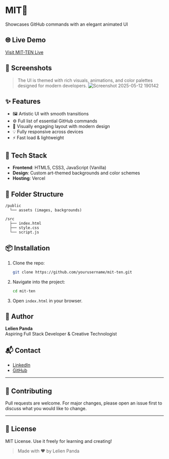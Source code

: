 # MIT👾

Showcases GitHub commands with an elegant animated UI

## 🌐 Live Demo
[Visit MIT-TEN Live](https://mit-ten.vercel.app/)

## 📸 Screenshots
> The UI is themed with rich visuals, animations, and color palettes designed for modern developers.
![Screenshot 2025-05-12 190142](https://github.com/user-attachments/assets/a75401ff-5775-434c-af2a-835f7ce08cdd)


## ✨ Features

- 🖼️ Artistic UI with smooth transitions
- ⚙️ Full list of essential GitHub commands
- 🌈 Visually engaging layout with modern design
- 💡 Fully responsive across devices
- ⚡ Fast load & lightweight

## 🚀 Tech Stack

- **Frontend**: HTML5, CSS3, JavaScript (Vanilla)
- **Design**: Custom art-themed backgrounds and color schemes
- **Hosting**: Vercel

## 📁 Folder Structure

```
/public
  └── assets (images, backgrounds)
  
/src
  ├── index.html
  ├── style.css
  └── script.js
```

## 📦 Installation

1. Clone the repo:
   ```bash
   git clone https://github.com/yourusername/mit-ten.git
   ```
2. Navigate into the project:
   ```bash
   cd mit-ten
   ```
3. Open `index.html` in your browser.

## 🧠 Author

**Lelien Panda**  
Aspiring Full Stack Developer & Creative Technologist

## 📬 Contact

- [LinkedIn](https://www.linkedin.com/)
- [GitHub](https://github.com/yourusername)

---

## 🏁 Contributing

Pull requests are welcome. For major changes, please open an issue first to discuss what you would like to change.

---

## 📄 License

MIT License. Use it freely for learning and creating!

> Made with ❤️ by Lelien Panda
